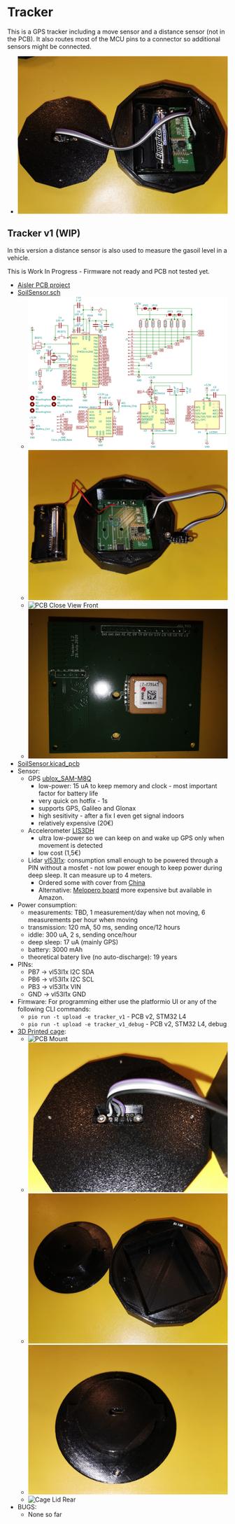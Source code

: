 # Tracker

This is a GPS tracker including a move sensor and a distance sensor (not in the PCB). It also routes most of the MCU pins to a connector so additional sensors might be connected.

- ![Full mount Tracker v1](pictures/Tracker_v1_full_view.jpg)

## Tracker v1 (WIP)

In this version a distance sensor is also used to measure the gasoil level in a vehicle.

This is Work In Progress - Firmware not ready and PCB not tested yet.

- [Aisler PCB project](https://aisler.net/p/XNCQBQQY)
- [SoilSensor.sch](KiCad/tracker_v1.sch)
  - ![Schematics Preview](pictures/tracker_v1_schematics.png)
  - ![PCB Overview](pictures/Tracker_v1_overview.jpg)
  - ![PCB Close View Front](pictures/Tracker_v1_PCB_close_view_front.jpg)
  - ![PCB Close View Rear](pictures/Tracker_v1_PCB_close_view_rear.jpg)
- [SoilSensor.kicad_pcb](KiCad/tracker_v1.kicad_pcb)
- Sensor:
  - GPS [ublox_SAM-M8Q](https://www.u-blox.com/en/product/sam-m8q-module)
    - low-power: 15 uA to keep memory and clock - most important factor for battery life
    - very quick on hotfix - 1s
    - supports GPS, Galileo and Glonax
    - high sesitivity - after a fix I even get signal indoors
    - relatively expensive (20€)
  - Accelerometer [LIS3DH](https://www.st.com/en/mems-and-sensors/lis3dh.html)
    - ultra low-power so we can keep on and wake up GPS only when movement is detected
    - low cost (1,5€)
  - Lidar [vl53l1x](https://www.st.com/en/imaging-and-photonics-solutions/vl53l1x.html): consumption small enough to be powered through a PIN without a mosfet - not low power enough to keep power during deep sleep. It can measure up to 4 meters.
    - Ordered some with cover from [China](https://de.aliexpress.com/item/4000110308676.html)
    - Alternative: [Melopero board](https://www.melopero.com/shop/sensori/prossimita/melopero-vl53l1x-time-of-flight-long-distance-ranging-sensor-breakout/) more expensive but available in Amazon.
- Power consumption:
  - measurements: TBD, 1 measurement/day when not moving, 6 measurements per hour when moving
  - transmission: 120 mA, 50 ms, sending once/12 hours
  - iddle: 300 uA, 2 s, sending once/hour
  - deep sleep: 17 uA (mainly GPS)
  - battery: 3000 mAh
  - theoretical batery live (no auto-discharge): 19 years
- PINs:
  - PB7 -> vl53l1x I2C SDA
  - PB6 -> vl53l1x I2C SCL
  - PB3 -> vl53l1x VIN
  - GND -> vl53l1x GND
- Firmware:
  For programming either use the platformio UI or any of the following CLI commands:
  - `pio run -t upload -e tracker_v1` - PCB v2, STM32 L4
  - `pio run -t upload -e tracker_v1_debug` - PCB v2, STM32 L4, debug
- [3D Printed cage](cage):
  - ![PCB Mount](pictures/Tracker_v1_PCB_mount.jpg)
  - ![Lidar Mount](pictures/Tracker_v1_Lidar_mount.jpg)
  - ![Cage Preview](pictures/Tracker_v1_cage.jpg)
  - ![Cage Lid Front](pictures/Tracker_v1_lid_front.jpg)
  - ![Cage Lid Rear](pictures/Tracker_v1_lid_rear.jpg)
- BUGS:
  - None so far
